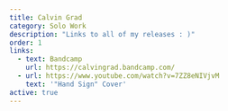 ```yaml
---
title: Calvin Grad
category: Solo Work
description: "Links to all of my releases : )"
order: 1
links:
  - text: Bandcamp
    url: https://calvingrad.bandcamp.com/
  - url: https://www.youtube.com/watch?v=7ZZ8eNIVjvM
    text: '"Hand Sign" Cover'
active: true
---
```

